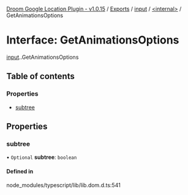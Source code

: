[Droom Google Location Plugin - v1.0.15](../README.md) / [Exports](../modules.md) / [input](../modules/input.md) / [<internal\>](../modules/input._internal_.md) / GetAnimationsOptions

# Interface: GetAnimationsOptions

[input](../modules/input.md).[<internal>](../modules/input._internal_.md).GetAnimationsOptions

## Table of contents

### Properties

- [subtree](input._internal_.GetAnimationsOptions.md#subtree)

## Properties

### subtree

• `Optional` **subtree**: `boolean`

#### Defined in

node_modules/typescript/lib/lib.dom.d.ts:541
